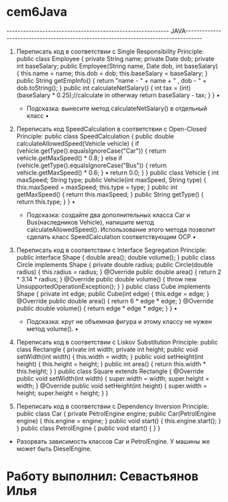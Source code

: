 # cem6Java
----------------------------------------------------------- JAVA------------------------------------------------------------------------------------
1) Переписать код в соответствии с Single Responsibility Principle:
   public class Employee {
   private String name;
   private Date dob;
   private int baseSalary;
   public Employee(String name, Date dob, int baseSalary) {
   this.name = name;
   this.dob = dob;
   this.baseSalary = baseSalary;
   }
   public String getEmpInfo() {
   return "name - " + name + " , dob - " + dob.toString();
   }
   public int calculateNetSalary() {
   int tax = (int) (baseSalary * 0.25);//calculate in otherway
   return baseSalary - tax;
   }
   }
   •
   * Подсказка: вынесите метод calculateNetSalary() в отдельный класс
   •
   
2) Переписать код SpeedCalculation в соответствии с Open-Closed Principle:
   public class SpeedCalculation {
   public double calculateAllowedSpeed(Vehicle vehicle) {
   if (vehicle.getType().equalsIgnoreCase("Car")) {
   return vehicle.getMaxSpeed() * 0.8;
   } else if (vehicle.getType().equalsIgnoreCase("Bus")) {
   return vehicle.getMaxSpeed() * 0.6;
   }
   •
   return 0.0;
   }
   }
   public class Vehicle {
   int maxSpeed;
   String type;
   public Vehicle(int maxSpeed, String type) {
   this.maxSpeed = maxSpeed;
   this.type = type;
   }
   public int getMaxSpeed() {
   return this.maxSpeed;
   }
   public String getType() {
   return this.type;
   }
   }
   •
   * Подсказка: создайте два дополнительных класса Car и Bus(наследников Vehicle), напишите метод calculateAllowedSpeed(). Использование этого метода позволит сделать класс SpeedCalculation соответствующим OCP
   •
   
3) Переписать код в соответствии с Interface Segregation Principle:
   public interface Shape {
   double area();
   double volume();
   }
   public class Circle implements Shape {
   private double radius;
   public Circle(double radius) {
   this.radius = radius;
   }
   @Override
   public double area() {
   return 2 * 3.14 * radius;
   }
   @Override
   public double volume() {
   throw new UnsupportedOperationException();
   }
   }
   public class Cube implements Shape {
   private int edge;
   public Cube(int edge) {
   this.edge = edge;
   }
   @Override
   public double area() {
   return 6 * edge * edge;
   }
   @Override
   public double volume() {
   return edge * edge * edge;
   }
   }
   •
   * Подсказка: круг не объемная фигура и этому классу не нужен метод volume().
   •
   
4) Переписать код в соответствии с Liskov Substitution Principle:
   public class Rectangle {
   private int width;
   private int height;
   public void setWidth(int width) {
   this.width = width;
   }
   public void setHeight(int height) {
   this.height = height;
   }
   public int area() {
   return this.width * this.height;
   }
   }
   public class Square extends Rectangle {
   @Override
   public void setWidth(int width) {
   super.width = width;
   super.height = width;
   }
   @Override
   public void setHeight(int height) {
   super.width = height;
   super.height = height;
   }
   }


5) Переписать код в соответствии с Dependency Inversion Principle:
   public class Car {
   private PetrolEngine engine;
   public Car(PetrolEngine engine) {
   this.engine = engine;
   }
   public void start() {
   this.engine.start();
   }
   }
   public class PetrolEngine {
   public void start() {
   }
   }
  * Разорвать зависимость классов Car и PetrolEngine. У машины же может быть DieselEngine.

# Работу выполнил: Севастьянов Илья